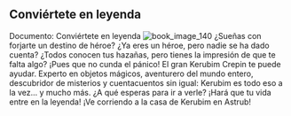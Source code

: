 ## Conviértete en leyenda
Documento: Conviértete en leyenda
![book_image_140](https://media.discordapp.net/attachments/1105643336989159555/1105647643868270642/140.jpg)
¿Sueñas con forjarte un destino de héroe?
¿Ya eres un héroe, pero nadie se ha dado cuenta?
¿Todos conocen tus hazañas, pero tienes la impresión de que te falta algo?
¡Pues que no cunda el pánico!
El gran Kerubim Crepin te puede ayudar.
Experto en objetos mágicos, aventurero del mundo entero, descubridor de misterios y cuentacuentos sin igual: Kerubim es todo eso a la vez... y mucho más.
¿A qué esperas para ir a verle?
¡Hará que tu vida entre en la leyenda!
¡Ve corriendo a la casa de Kerubim en Astrub!
